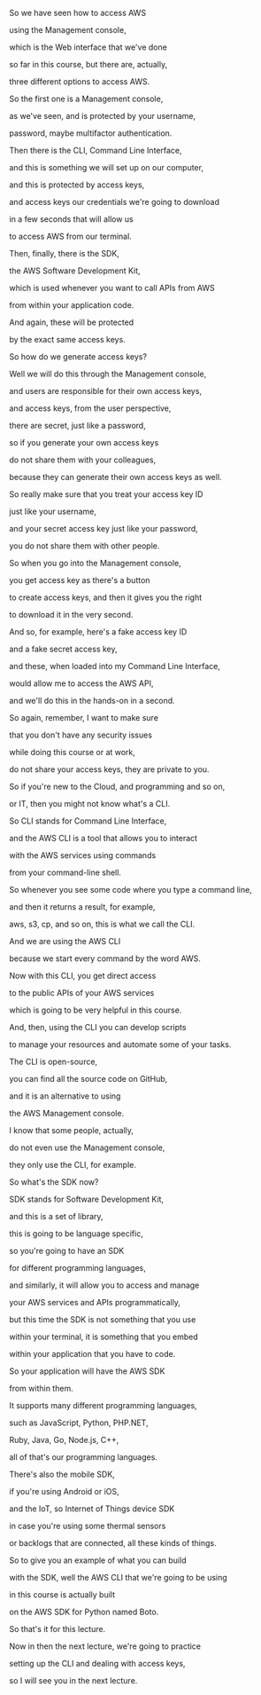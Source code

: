 So we have seen how to access AWS

using the Management console,

which is the Web interface that we've done

so far in this course, but there are, actually,

three different options to access AWS.

So the first one is a Management console,

as we've seen, and is protected by your username,

password, maybe multifactor authentication.

Then there is the CLI, Command Line Interface,

and this is something we will set up on our computer,

and this is protected by access keys,

and access keys our credentials we're going to download

in a few seconds that will allow us

to access AWS from our terminal.

Then, finally, there is the SDK,

the AWS Software Development Kit,

which is used whenever you want to call APIs from AWS

from within your application code.

And again, these will be protected

by the exact same access keys.

So how do we generate access keys?

Well we will do this through the Management console,

and users are responsible for their own access keys,

and access keys, from the user perspective,

there are secret, just like a password,

so if you generate your own access keys

do not share them with your colleagues,

because they can generate their own access keys as well.

So really make sure that you treat your access key ID

just like your username,

and your secret access key just like your password,

you do not share them with other people.

So when you go into the Management console,

you get access key as there's a button

to create access keys, and then it gives you the right

to download it in the very second.

And so, for example, here's a fake access key ID

and a fake secret access key,

and these, when loaded into my Command Line Interface,

would allow me to access the AWS API,

and we'll do this in the hands-on in a second.

So again, remember, I want to make sure

that you don't have any security issues

while doing this course or at work,

do not share your access keys, they are private to you.

So if you're new to the Cloud, and programming and so on,

or IT, then you might not know what's a CLI.

So CLI stands for Command Line Interface,

and the AWS CLI is a tool that allows you to interact

with the AWS services using commands

from your command-line shell.

So whenever you see some code where you type a command line,

and then it returns a result, for example,

aws, s3, cp, and so on, this is what we call the CLI.

And we are using the AWS CLI

because we start every command by the word AWS.

Now with this CLI, you get direct access

to the public APIs of your AWS services

which is going to be very helpful in this course.

And, then, using the CLI you can develop scripts

to manage your resources and automate some of your tasks.

The CLI is open-source,

you can find all the source code on GitHub,

and it is an alternative to using

the AWS Management console.

I know that some people, actually,

do not even use the Management console,

they only use the CLI, for example.

So what's the SDK now?

SDK stands for Software Development Kit,

and this is a set of library,

this is going to be language specific,

so you're going to have an SDK

for different programming languages,

and similarly, it will allow you to access and manage

your AWS services and APIs programmatically,

but this time the SDK is not something that you use

within your terminal, it is something that you embed

within your application that you have to code.

So your application will have the AWS SDK

from within them.

It supports many different programming languages,

such as JavaScript, Python, PHP.NET,

Ruby, Java, Go, Node.js, C++,

all of that's our programming languages.

There's also the mobile SDK,

if you're using Android or iOS,

and the IoT, so Internet of Things device SDK

in case you're using some thermal sensors

or backlogs that are connected, all these kinds of things.

So to give you an example of what you can build

with the SDK, well the AWS CLI that we're going to be using

in this course is actually built

on the AWS SDK for Python named Boto.

So that's it for this lecture.

Now in then the next lecture, we're going to practice

setting up the CLI and dealing with access keys,

so I will see you in the next lecture.